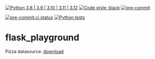 [![Python 3.8 | 3.9 | 3.10 | 3.11 | 3.12](https://img.shields.io/badge/Python-3.8%20%7C%203.9%20%7C%203.10%20%7C%203.11%20%7C%203.12-blue)](https://www.python.org/downloads)
[![Code style: black](https://img.shields.io/badge/code%20style-black-000000.svg)](https://github.com/psf/black)
[![pre-commit](https://img.shields.io/badge/pre--commit-enabled-brightgreen?logo=pre-commit&logoColor=white)](https://github.com/pre-commit/pre-commit)

[![pre-commit.ci status](https://results.pre-commit.ci/badge/github/Preocts/flask_playground/main.svg)](https://results.pre-commit.ci/latest/github/Preocts/flask_playground/main)
[![Python tests](https://github.com/Preocts/flask_playground/actions/workflows/python-tests.yml/badge.svg?branch=main)](https://github.com/Preocts/flask_playground/actions/workflows/python-tests.yml)

# flask_playground


Pizza datasource: [download](https://www.kaggle.com/datasets/mexwell/pizza-sales)

